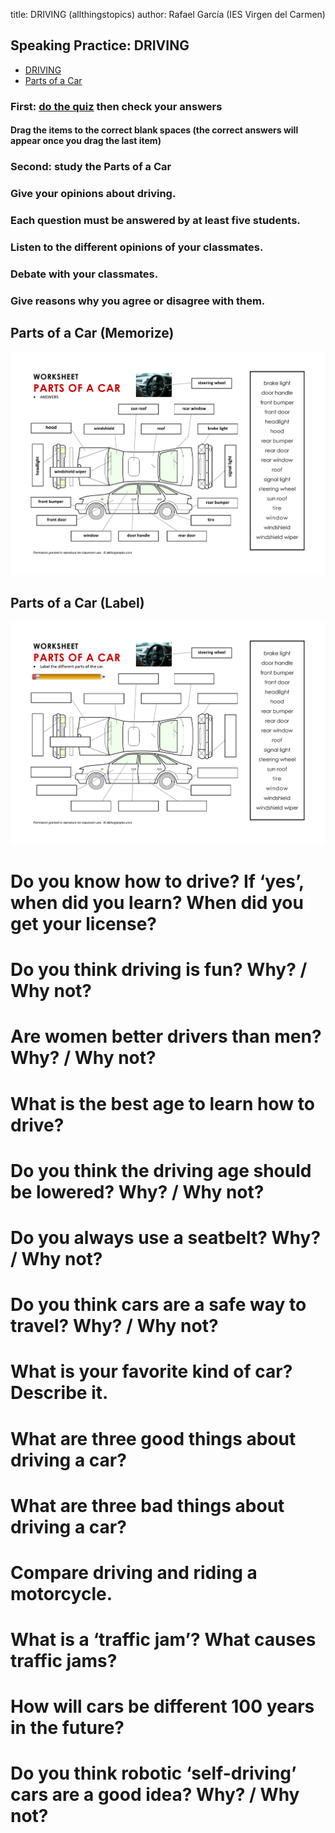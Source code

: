title: DRIVING (allthingstopics)
author: Rafael García (IES Virgen del Carmen)

## Speaking Practice: DRIVING

- [DRIVING](https://www.allthingstopics.com/driving.html)
- [Parts of a Car](https://www.allthingstopics.com/transportation.html)

### First: [do the quiz](driving-quiz.html "15 vocabulary items about driving") then check your answers

#### Drag the items to the correct blank spaces (the correct answers will appear once you drag the last item)

### Second: study the Parts of a Car

### Give your opinions about driving. 

### Each question must be answered by at least five students.

### Listen to the different opinions of your classmates.

### Debate with your classmates. 

### Give reasons why you agree or disagree with them.

## Parts of a Car (Memorize)

![Parts of a Car](img/carparts-picture-names.png)

## Parts of a Car (Label)

![Parts of a Car](img/carparts-picture-blanks.png)

# Do you know how to drive? If ‘yes’, when did you learn? When did you get your license?

# Do you think driving is fun? Why? / Why not?

# Are women better drivers than men?  Why? / Why not?

# What is the best age to learn how to drive?

# Do you think the driving age should be lowered?  Why? / Why not?

# Do you always use a seatbelt?  Why? / Why not?
	
# Do you think cars are a safe way to travel?  Why? / Why not?

# What is your favorite kind of car?  Describe it.

# What are three good things about driving a car?

# What are three bad things about driving a car?

# Compare driving and riding a motorcycle.

# What is a ‘traffic jam’?  What causes traffic jams?

# How will cars be different 100 years in the future?

# Do you think robotic ‘self-driving’ cars are a good idea?  Why? / Why not?

